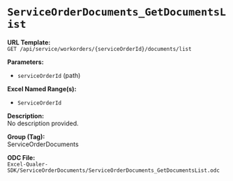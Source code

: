 # `ServiceOrderDocuments_GetDocumentsList`

**URL Template:**  
`GET /api/service/workorders/{serviceOrderId}/documents/list`

**Parameters:**  
- `serviceOrderId` (path)

**Excel Named Range(s):**  
- `ServiceOrderId`

**Description:**  
No description provided.

**Group (Tag):**  
ServiceOrderDocuments

**ODC File:**  
`Excel-Qualer-SDK/ServiceOrderDocuments/ServiceOrderDocuments_GetDocumentsList.odc`
